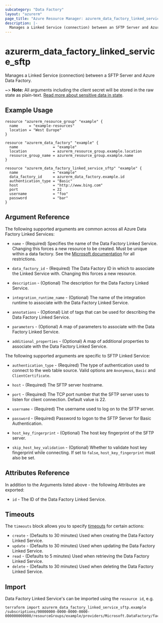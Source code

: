 ```yaml
---
subcategory: "Data Factory"
layout: "azurerm"
page_title: "Azure Resource Manager: azurerm_data_factory_linked_service_sftp"
description: |-
  Manages a Linked Service (connection) between an SFTP Server and Azure Data Factory.
---
```


# azurerm_data_factory_linked_service_sftp

Manages a Linked Service (connection) between a SFTP Server and Azure Data Factory.

~> **Note:** All arguments including the client secret will be stored in the raw state as plain-text. [Read more about sensitive data in state](/docs/state/sensitive-data.html).

## Example Usage

```hcl
resource "azurerm_resource_group" "example" {
  name     = "example-resources"
  location = "West Europe"
}

resource "azurerm_data_factory" "example" {
  name                = "example"
  location            = azurerm_resource_group.example.location
  resource_group_name = azurerm_resource_group.example.name
}

resource "azurerm_data_factory_linked_service_sftp" "example" {
  name                = "example"
  data_factory_id     = azurerm_data_factory.example.id
  authentication_type = "Basic"
  host                = "http://www.bing.com"
  port                = 22
  username            = "foo"
  password            = "bar"
}
```

## Argument Reference

The following supported arguments are common across all Azure Data Factory Linked Services:

* `name` - (Required) Specifies the name of the Data Factory Linked Service. Changing this forces a new resource to be created. Must be unique within a data factory. See the [Microsoft documentation](https://docs.microsoft.com/azure/data-factory/naming-rules) for all restrictions.

* `data_factory_id` - (Required) The Data Factory ID in which to associate the Linked Service with. Changing this forces a new resource.

* `description` - (Optional) The description for the Data Factory Linked Service.

* `integration_runtime_name` - (Optional) The name of the integration runtime to associate with the Data Factory Linked Service.

* `annotations` - (Optional) List of tags that can be used for describing the Data Factory Linked Service.

* `parameters` - (Optional) A map of parameters to associate with the Data Factory Linked Service.

* `additional_properties` - (Optional) A map of additional properties to associate with the Data Factory Linked Service.

The following supported arguments are specific to SFTP Linked Service:

* `authentication_type` - (Required) The type of authentication used to connect to the web table source. Valid options are `Anonymous`, `Basic` and `ClientCertificate`.

* `host` - (Required) The SFTP server hostname.

* `port` - (Required) The TCP port number that the SFTP server uses to listen for client connection. Default value is 22.

* `username` - (Required) The username used to log on to the SFTP server.

* `password` - (Required) Password to logon to the SFTP Server for Basic Authentication.

* `host_key_fingerprint` - (Optional) The host key fingerprint of the SFTP server.

* `skip_host_key_validation` - (Optional) Whether to validate host key fingerprint while connecting. If set to `false`, `host_key_fingerprint` must also be set.

## Attributes Reference

In addition to the Arguments listed above - the following Attributes are exported:

* `id` - The ID of the Data Factory Linked Service.

## Timeouts

The `timeouts` block allows you to specify [timeouts](https://www.terraform.io/language/resources/syntax#operation-timeouts) for certain actions:

* `create` - (Defaults to 30 minutes) Used when creating the Data Factory Linked Service.
* `update` - (Defaults to 30 minutes) Used when updating the Data Factory Linked Service.
* `read` - (Defaults to 5 minutes) Used when retrieving the Data Factory Linked Service.
* `delete` - (Defaults to 30 minutes) Used when deleting the Data Factory Linked Service.

## Import

Data Factory Linked Service's can be imported using the `resource id`, e.g.

```shell
terraform import azurerm_data_factory_linked_service_sftp.example /subscriptions/00000000-0000-0000-0000-000000000000/resourceGroups/example/providers/Microsoft.DataFactory/factories/example/linkedservices/example
```
